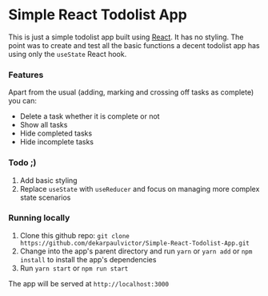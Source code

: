 # Simple React Todolist App

This is just a simple todolist app built using [React](https://reactjs.org).
It has no styling. The point was to create and test all the basic functions
a decent todolist app has using only the `useState` React hook.

### Features

Apart from the usual (adding, marking and crossing off tasks as complete) you can:
  - Delete a task whether it is complete or not
  - Show all tasks
  - Hide completed tasks
  - Hide incomplete tasks

### Todo ;)

1. Add basic styling
2. Replace `useState` with `useReducer` and focus on managing more complex
   state scenarios 

### Running locally

1. Clone this github repo: `git clone https://github.com/dekarpaulvictor/Simple-React-Todolist-App.git`
2. Change into the app's parent directory and run `yarn` or `yarn add` or `npm
   install` to install the app's dependencies
3. Run `yarn start` or `npm run start`

The app will be served at `http://localhost:3000`
